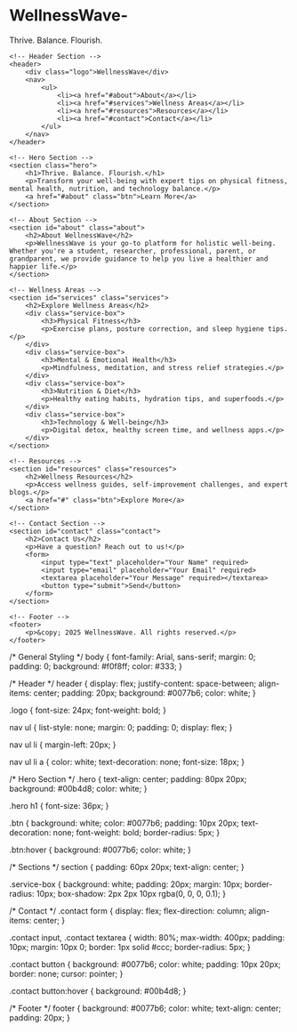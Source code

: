 # WellnessWave-
Thrive. Balance. Flourish.
<!DOCTYPE html>
<html lang="en">
<head>
    <meta charset="UTF-8">
    <meta name="viewport" content="width=device-width, initial-scale=1.0">
    <title>WellnessWave - Thrive. Balance. Flourish.</title>
    <link rel="stylesheet" href="css/style.css">
    <script src="https://kit.fontawesome.com/a076d05399.js" crossorigin="anonymous"></script>
</head>
<body>

    <!-- Header Section -->
    <header>
        <div class="logo">WellnessWave</div>
        <nav>
            <ul>
                <li><a href="#about">About</a></li>
                <li><a href="#services">Wellness Areas</a></li>
                <li><a href="#resources">Resources</a></li>
                <li><a href="#contact">Contact</a></li>
            </ul>
        </nav>
    </header>

    <!-- Hero Section -->
    <section class="hero">
        <h1>Thrive. Balance. Flourish.</h1>
        <p>Transform your well-being with expert tips on physical fitness, mental health, nutrition, and technology balance.</p>
        <a href="#about" class="btn">Learn More</a>
    </section>

    <!-- About Section -->
    <section id="about" class="about">
        <h2>About WellnessWave</h2>
        <p>WellnessWave is your go-to platform for holistic well-being. Whether you're a student, researcher, professional, parent, or grandparent, we provide guidance to help you live a healthier and happier life.</p>
    </section>

    <!-- Wellness Areas -->
    <section id="services" class="services">
        <h2>Explore Wellness Areas</h2>
        <div class="service-box">
            <h3>Physical Fitness</h3>
            <p>Exercise plans, posture correction, and sleep hygiene tips.</p>
        </div>
        <div class="service-box">
            <h3>Mental & Emotional Health</h3>
            <p>Mindfulness, meditation, and stress relief strategies.</p>
        </div>
        <div class="service-box">
            <h3>Nutrition & Diet</h3>
            <p>Healthy eating habits, hydration tips, and superfoods.</p>
        </div>
        <div class="service-box">
            <h3>Technology & Well-being</h3>
            <p>Digital detox, healthy screen time, and wellness apps.</p>
        </div>
    </section>

    <!-- Resources -->
    <section id="resources" class="resources">
        <h2>Wellness Resources</h2>
        <p>Access wellness guides, self-improvement challenges, and expert blogs.</p>
        <a href="#" class="btn">Explore More</a>
    </section>

    <!-- Contact Section -->
    <section id="contact" class="contact">
        <h2>Contact Us</h2>
        <p>Have a question? Reach out to us!</p>
        <form>
            <input type="text" placeholder="Your Name" required>
            <input type="email" placeholder="Your Email" required>
            <textarea placeholder="Your Message" required></textarea>
            <button type="submit">Send</button>
        </form>
    </section>

    <!-- Footer -->
    <footer>
        <p>&copy; 2025 WellnessWave. All rights reserved.</p>
    </footer>

</body>
</html>
/* General Styling */
body {
    font-family: Arial, sans-serif;
    margin: 0;
    padding: 0;
    background: #f0f8ff;
    color: #333;
}

/* Header */
header {
    display: flex;
    justify-content: space-between;
    align-items: center;
    padding: 20px;
    background: #0077b6;
    color: white;
}

.logo {
    font-size: 24px;
    font-weight: bold;
}

nav ul {
    list-style: none;
    margin: 0;
    padding: 0;
    display: flex;
}

nav ul li {
    margin-left: 20px;
}

nav ul li a {
    color: white;
    text-decoration: none;
    font-size: 18px;
}

/* Hero Section */
.hero {
    text-align: center;
    padding: 80px 20px;
    background: #00b4d8;
    color: white;
}

.hero h1 {
    font-size: 36px;
}

.btn {
    background: white;
    color: #0077b6;
    padding: 10px 20px;
    text-decoration: none;
    font-weight: bold;
    border-radius: 5px;
}

.btn:hover {
    background: #0077b6;
    color: white;
}

/* Sections */
section {
    padding: 60px 20px;
    text-align: center;
}

.service-box {
    background: white;
    padding: 20px;
    margin: 10px;
    border-radius: 10px;
    box-shadow: 2px 2px 10px rgba(0, 0, 0, 0.1);
}

/* Contact */
.contact form {
    display: flex;
    flex-direction: column;
    align-items: center;
}

.contact input, .contact textarea {
    width: 80%;
    max-width: 400px;
    padding: 10px;
    margin: 10px 0;
    border: 1px solid #ccc;
    border-radius: 5px;
}

.contact button {
    background: #0077b6;
    color: white;
    padding: 10px 20px;
    border: none;
    cursor: pointer;
}

.contact button:hover {
    background: #00b4d8;
}

/* Footer */
footer {
    background: #0077b6;
    color: white;
    text-align: center;
    padding: 20px;
}
